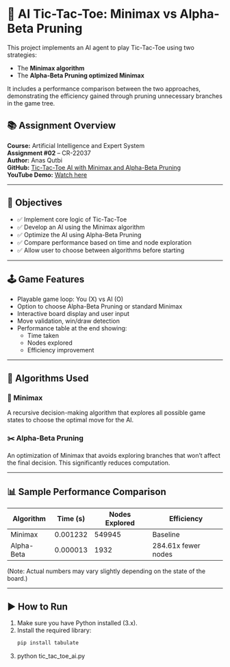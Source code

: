 # 🎯 AI Tic-Tac-Toe: Minimax vs Alpha-Beta Pruning

This project implements an AI agent to play Tic-Tac-Toe using two strategies:
- The **Minimax algorithm**
- The **Alpha-Beta Pruning optimized Minimax**

It includes a performance comparison between the two approaches, demonstrating the efficiency gained through pruning unnecessary branches in the game tree.

## 📚 Assignment Overview

**Course:** Artificial Intelligence and Expert System  
**Assignment #02** – CR-22037  
**Author:** Anas Qutbi  
**GitHub:** [Tic-Tac-Toe AI with Minimax and Alpha-Beta Pruning](https://github.com/AnasQutbi/Tic-Tac-Toe-AI-with-Minimax-and-Alpha-Beta-Pruning)  
**YouTube Demo:** [Watch here](https://youtu.be/-TpYLQ9ZEKg)

---

## 🧠 Objectives

- ✅ Implement core logic of Tic-Tac-Toe
- ✅ Develop an AI using the Minimax algorithm
- ✅ Optimize the AI using Alpha-Beta Pruning
- ✅ Compare performance based on time and node exploration
- ✅ Allow user to choose between algorithms before starting

---

## 🕹️ Game Features

- Playable game loop: You (X) vs AI (O)
- Option to choose Alpha-Beta Pruning or standard Minimax
- Interactive board display and user input
- Move validation, win/draw detection
- Performance table at the end showing:
  - Time taken
  - Nodes explored
  - Efficiency improvement

---

## 🧩 Algorithms Used

### 🔁 Minimax
A recursive decision-making algorithm that explores all possible game states to choose the optimal move for the AI.

### ✂️ Alpha-Beta Pruning
An optimization of Minimax that avoids exploring branches that won’t affect the final decision. This significantly reduces computation.

---

## 📊 Sample Performance Comparison

| Algorithm   | Time (s)   | Nodes Explored | Efficiency              |
|-------------|------------|----------------|--------------------------|
| Minimax     | 0.001232   | 549945         | Baseline                |
| Alpha-Beta  | 0.000013   | 1932           | 284.61x fewer nodes     |

(Note: Actual numbers may vary slightly depending on the state of the board.)

---

## ▶️ How to Run

1. Make sure you have Python installed (3.x).
2. Install the required library:
   ```bash
   pip install tabulate
3. python tic_tac_toe_ai.py

